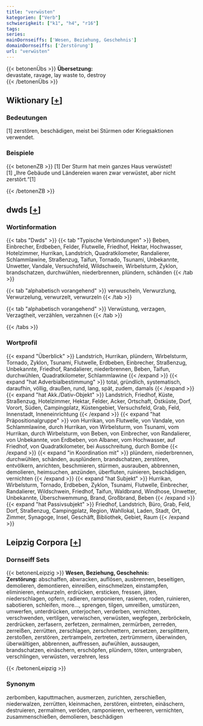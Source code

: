 ```yaml
---
title: "verwüsten"
kategorien: ["Verb"]
schwierigkeit: ["k1", "h4", "r16"]
tags:
series:
mainDornseiffs: ['Wesen, Beziehung, Geschehnis']
domainDornseiffs: ['Zerstörung']
url: "verwüsten"
---
```


{{< betonenÜbs >}}
**Übersetzung:**  
devastate, ravage, lay waste to, destroy  
{{< /betonenÜbs >}}

## Wiktionary [[+](https://de.wiktionary.org/wiki/verwüsten)]

### Bedeutungen
[1] zerstören, beschädigen, meist bei Stürmen oder Kriegsaktionen verwendet.  

### Beispiele
{{< betonenZB >}}
[1] Der Sturm hat mein ganzes Haus verwüstet!  
[1] „Ihre Gebäude und Ländereien waren zwar verwüstet, aber nicht zerstört.“[1]  

{{< /betonenZB >}}


## dwds [[+](https://www.dwds.de/wb/verwüsten)]

### Wortinformation
{{< tabs "Dwds" >}}
{{< tab "Typische Verbindungen" >}}
Beben, Einbrecher, Erdbeben, Felder, Flutwelle, Friedhof, Hektar, Hochwasser, Hotelzimmer, Hurrikan, Landstrich, Quadratkilometer, Randalierer, Schlammlawine, Straßenzug, Taifun, Tornado, Tsunami, Unbekannte, Unwetter, Vandale, Versuchsfeld, Wildschwein, Wirbelsturm, Zyklon, brandschatzen, durchwühlen, niederbrennen, plündern, schänden
{{< /tab >}}

{{< tab "alphabetisch vorangehend" >}}
verwuscheln, Verwurzlung, Verwurzelung, verwurzelt, verwurzeln
{{< /tab >}}

{{< tab "alphabetisch vorangehend" >}}
Verwüstung, verzagen, Verzagtheit, verzählen, verzahnen
{{< /tab >}}

{{< /tabs >}}

### Wortprofil
{{< expand "Überblick" >}} Landstrich, Hurrikan, plündern, Wirbelsturm, Tornado, Zyklon, Tsunami, Flutwelle, Erdbeben, Einbrecher, Straßenzug, Unbekannte, Friedhof, Randalierer, niederbrennen, Beben, Taifun, durchwühlen, Quadratkilometer, Schlammlawine {{< /expand >}}
{{< expand "hat Adverbialbestimmung" >}} total, gründlich, systematisch, daraufhin, völlig, draußen, rund, lang, spät, zudem, damals {{< /expand >}}
{{< expand "hat Akk./Dativ-Objekt" >}} Landstrich, Friedhof, Küste, Straßenzug, Hotelzimmer, Hektar, Felder, Acker, Ortschaft, Ostküste, Dorf, Vorort, Süden, Campingplatz, Küstengebiet, Versuchsfeld, Grab, Feld, Innenstadt, Inneneinrichtung {{< /expand >}}
{{< expand "hat Präpositionalgruppe" >}} von Hurrikan, von Flutwelle, von Vandale, von Schlammlawine, durch Hurrikan, von Wirbelsturm, von Tsunami, vom Hurrikan, durch Wirbelsturm, von Beben, von Einbrecher, von Randalierer, von Unbekannte, von Erdbeben, von Albaner, vom Hochwasser, auf Friedhof, von Quadratkilometer, bei Ausschreitung, durch Bombe {{< /expand >}}
{{< expand "in Koordination mit" >}} plündern, niederbrennen, durchwühlen, schänden, ausplündern, brandschatzen, zerstören, entvölkern, anrichten, beschmieren, stürmen, ausrauben, abbrennen, demolieren, heimsuchen, anzünden, überfluten, ruinieren, beschädigen, vernichten {{< /expand >}}
{{< expand "hat Subjekt" >}} Hurrikan, Wirbelsturm, Tornado, Erdbeben, Zyklon, Tsunami, Flutwelle, Einbrecher, Randalierer, Wildschwein, Friedhof, Taifun, Waldbrand, Windhose, Unwetter, Unbekannte, Überschwemmung, Brand, Großbrand, Beben {{< /expand >}}
{{< expand "hat Passivsubjekt" >}} Friedhof, Landstrich, Büro, Grab, Feld, Dorf, Straßenzug, Campingplatz, Region, Wahllokal, Laden, Stadt, Ort, Zimmer, Synagoge, Insel, Geschäft, Bibliothek, Gebiet, Raum {{< /expand >}}

## Leipzig Corpora [[+](https://corpora.uni-leipzig.de/en/res?word=verwüsten&corpusId=deu_newscrawl-public_2018)]

### Dornseiff Sets
{{< betonenLeipzig >}}
**Wesen, Beziehung, Geschehnis:**  
**Zerstörung:** abschaffen, abwracken, auflösen, ausbrennen, beseitigen, demolieren, demontieren, einreißen, einschmelzen, einstampfen, eliminieren, entwurzeln, erdrücken, ersticken, fressen, jäten, niederschlagen, opfern, radieren, ramponieren, rasieren, roden, ruinieren, sabotieren, schleifen, more..., sprengen, tilgen, umreißen, umstürzen, umwerfen, unterdrücken, unterjochen, verderben, vernichten, verschwenden, vertilgen, verwischen, verwüsten, wegfegen, zerbröckeln, zerdrücken, zerfasern, zerfetzen, zermalmen, zermürben, zerreden, zerreißen, zerrütten, zerschlagen, zerschmettern, zersetzen, zersplittern, zerstoßen, zerstören, zertrampeln, zertreten, zertrümmern, überwinden, überwältigen, abbrennen, auffressen, aufwühlen, aussaugen, brandschatzen, einäschern, erschöpfen, plündern, töten, untergraben, verschlingen, verwüsten, verzehren, less  

{{< /betonenLeipzig >}}

### Synonym
zerbomben, kaputtmachen, ausmerzen, zurichten, zerschießen, niederwalzen, zerrütten, kleinmachen, zerstören, eintreten, einäschern, destruieren, zermalmen, veröden, ramponieren, verheeren, vernichten, zusammenschießen, demolieren, beschädigen

